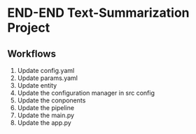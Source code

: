 # END-END Text-Summarization Project

## Workflows

1. Update config.yaml
2. Update params.yaml
3. Update entity
4. Update the configuration manager in src config
5. Update the conponents
6. Update the pipeline
7. Update the main.py
8. Update the app.py
